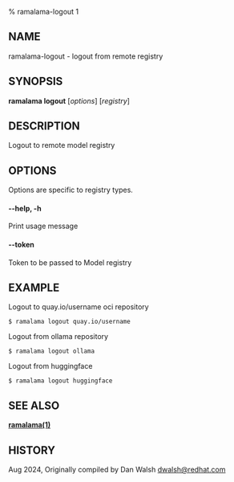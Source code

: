 % ramalama-logout 1

## NAME
ramalama\-logout - logout from remote registry

## SYNOPSIS
**ramalama logout** [*options*] [*registry*]

## DESCRIPTION
Logout to remote model registry

## OPTIONS

Options are specific to registry types.

#### **--help**, **-h**
Print usage message

#### **--token**

Token to be passed to Model registry

## EXAMPLE

Logout to quay.io/username oci repository
```
$ ramalama logout quay.io/username
```

Logout from ollama repository
```
$ ramalama logout ollama
```

Logout from huggingface
```
$ ramalama logout huggingface
```
## SEE ALSO
**[ramalama(1)](ramalama.1.md)**

## HISTORY
Aug 2024, Originally compiled by Dan Walsh <dwalsh@redhat.com>
